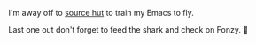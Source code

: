 I'm away off to [source hut](https://sr.ht/~niallist/) to train my Emacs to fly.

Last one out don't forget to feed the shark and check on Fonzy. 🖖
